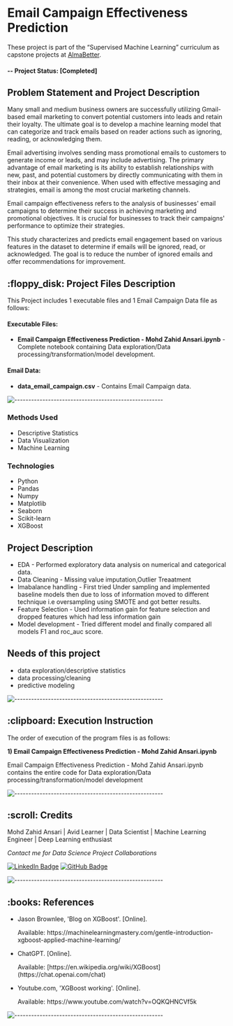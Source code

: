 # Email Campaign Effectiveness Prediction
These project is part of the “Supervised Machine Learning” curriculum as capstone projects at [AlmaBetter](https://www.almabetter.com/). 

#### -- Project Status: [Completed]

## Problem Statement and Project Description<br>
Many small and medium business owners are successfully utilizing Gmail-based email marketing to convert potential customers into leads and retain their loyalty. The ultimate goal is to develop a machine learning model that can categorize and track emails based on reader actions such as ignoring, reading, or acknowledging them.

Email advertising involves sending mass promotional emails to customers to generate income or leads, and may include advertising. The primary advantage of email marketing is its ability to establish relationships with new, past, and potential customers by directly communicating with them in their inbox at their convenience. When used with effective messaging and strategies, email is among the most crucial marketing channels.

Email campaign effectiveness refers to the analysis of businesses' email campaigns to determine their success in achieving marketing and promotional objectives. It is crucial for businesses to track their campaigns' performance to optimize their strategies.

This study characterizes and predicts email engagement based on various features in the dataset to determine if emails will be ignored, read, or acknowledged. The goal is to reduce the number of ignored emails and offer recommendations for improvement.

<h2> :floppy_disk: Project Files Description</h2>

<p>This Project includes 1 executable files and 1 Email Campaign Data file  as follows:</p>
<h4>Executable Files:</h4>
<ul>
  <li><b>Email Campaign Effectiveness Prediction - Mohd Zahid Ansari.ipynb</b> - Complete notebook containing Data exploration/Data processing/transformation/model development.</li>
</ul>

<h4>Email Data:</h4>
<ul>
  <li><b>data_email_campaign.csv</b> - Contains Email Campaign data.</li>
</ul>

![-----------------------------------------------------](https://raw.githubusercontent.com/andreasbm/readme/master/assets/lines/rainbow.png)


### Methods Used
* Descriptive Statistics
* Data Visualization
* Machine Learning


### Technologies
* Python
* Pandas
* Numpy
* Matplotlib
* Seaborn
* Scikit-learn
* XGBoost


## Project Description
* EDA - Performed exploratory data analysis on numerical and categorical data.
* Data Cleaning - Missing value imputation,Outlier Treaatment
* Imabalance handling - First tried Under sampling and implemented baseline models then due to loss of information moved to different technique i.e oversampling using SMOTE and got better results.
* Feature Selection - Used information gain for feature selection and dropped features which had less information gain
* Model development - Tried different model and finally compared all models F1 and roc_auc score.

## Needs of this project

- data exploration/descriptive statistics
- data processing/cleaning
- predictive modeling

![-----------------------------------------------------](https://raw.githubusercontent.com/andreasbm/readme/master/assets/lines/rainbow.png)

<h2> :clipboard: Execution Instruction</h2>
<p>The order of execution of the program files is as follows:</p>
<p><b>1) Email Campaign Effectiveness Prediction - Mohd Zahid Ansari.ipynb</b></p>
<p> Email Campaign Effectiveness Prediction - Mohd Zahid Ansari.ipynb contains the entire code for Data exploration/Data processing/transformation/model development </p>


![-----------------------------------------------------](https://raw.githubusercontent.com/andreasbm/readme/master/assets/lines/rainbow.png)


<!-- CREDITS -->
<h2 id="credits"> :scroll: Credits</h2>

Mohd Zahid Ansari | Avid Learner | Data Scientist | Machine Learning Engineer | Deep Learning enthusiast

<p> <i> Contact me for Data Science Project Collaborations</i></p>


[![LinkedIn Badge](https://img.shields.io/badge/LinkedIn-0077B5?style=for-the-badge&logo=linkedin&logoColor=white)](https://www.linkedin.com/in/mohd-zahid-ansari-900850198/)
[![GitHub Badge](https://img.shields.io/badge/GitHub-100000?style=for-the-badge&logo=github&logoColor=white)](https://github.com/pyhtonman0101)

![-----------------------------------------------------](https://raw.githubusercontent.com/andreasbm/readme/master/assets/lines/rainbow.png)
<h2> :books: References</h2>
<ul>
  <li><p>Jason Brownlee, 'Blog on XGBoost'. [Online].</p>
      <p>Available: https://machinelearningmastery.com/gentle-introduction-xgboost-applied-machine-learning/</p>
  </li>
  <li><p>ChatGPT. [Online].</p>
      <p>Available: [https://en.wikipedia.org/wiki/XGBoost](https://chat.openai.com/chat)</p>
  </li>
  <li><p>Youtube.com, 'XGBoost working'. [Online].</p>
      <p>Available: https://www.youtube.com/watch?v=OQKQHNCVf5k</p>
  </li>
  </ul>

![-----------------------------------------------------](https://raw.githubusercontent.com/andreasbm/readme/master/assets/lines/rainbow.png)
